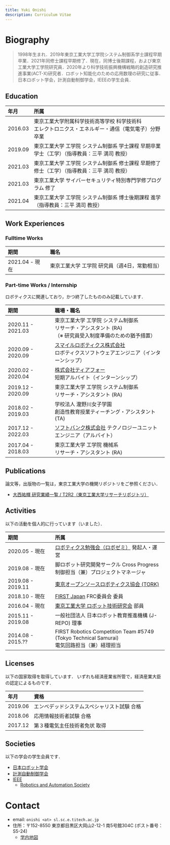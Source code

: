 ```yaml
---
title: Yuki Onishi
description: Curriculum Vitae
---
```


# Biography

> 1998年生まれ．2019年東京工業大学工学院システム制御系学士課程早期卒業．2021年同修士課程早期修了．現在，同博士後期課程，および東京工業大学工学院研究員．2020年より科学技術振興機構戦略的創造研究推進事業(ACT-X)研究者．ロボット知能化のための応用数理の研究に従事．日本ロボット学会，計測自動制御学会，IEEEの学生会員．

## Education

| 年月 | 所属 |
| :--- | :--- |
| 2016.03 | 東京工業大学附属科学技術高等学校 科学技術科 <br> エレクトロニクス・エネルギー・通信（電気電子）分野 卒業 |
| 2019.09 | 東京工業大学 工学院 システム制御系 学士課程 早期卒業 <br> 学士（工学）（指導教員：三平 満司 教授） |
| 2021.03 | 東京工業大学 工学院 システム制御系 修士課程 早期修了 <br> 修士（工学）（指導教員：三平 満司 教授） |
| 2021.03 | 東京工業大学 サイバーセキュリティ特別専門学修プログラム 修了 |
| 2021.04 | 東京工業大学 工学院 システム制御系 博士後期課程 進学 <br> （指導教員：三平 満司 教授） |

## Work Experiences

### Fulltime Works

| 期間 | 職名 |
| :--- | :--- |
| 2021.04 - 現在 | 東京工業大学 工学院 研究員（週4日，常勤相当） |

### Part-time Works / Internship

ロボティクスに関連しており，かつ終了したもののみ記載しています．

| 期間 | 職場・職名 |
| :--- | :--- |
| 2020.11 - 2021.03 | 東京工業大学 工学院 システム制御系 <br> リサーチ・アシスタント (RA) <br>（※ 研究員受入制度準備のための猶予措置） |
| 2020.09 - 2020.09 | [スマイルロボティクス株式会社](https://www.smilerobotics.com/home) <br> ロボティクスソフトウェアエンジニア（インターンシップ） |
| 2020.02 - 2020.04 | [株式会社ティアフォー](https://tier4.jp/) <br> 短期アルバイト（インターンシップ） |
| 2019.12 - 2020.09 | 東京工業大学 工学院 システム制御系 <br> リサーチ・アシスタント (RA) |
| 2018.02 - 2019.03 | 学校法人 瀧野川女子学園 <br> 創造性教育授業ティーチング・アシスタント (TA) |
| 2017.12 - 2022.03 | [ソフトバンク株式会社](https://www.softbank.jp/) テクノロジーユニット <br> エンジニア（アルバイト） | 
| 2017.04 - 2018.03 | 東京工業大学 工学院 機械系 <br> リサーチ・アシスタント (RA) |

## Publications

論文等，出版物の一覧は，東京工業大学の機関リポジトリをご参照ください．

- [大西祐輝 研究業績一覧 / T2R2（東京工業大学リサーチリポジトリ）](https://t2r2.star.titech.ac.jp/cgi-bin/researcherpublicationlist.cgi?q_researcher_content_number=7ea460992f42e710d0a8afd31c578ddd&alldisp=1)

## Activities

以下の活動を個人的に行っています（いました）．

| 期間 | 所属 |
| :--- | :--- |
| 2020.05 - 現在 | [ロボティクス勉強会（ロボゼミ）](https://robosemi.github.io/) 発起人・運営 |
| 2019.08 - 現在 | 脚ロボット研究開発サークル Cross Progress <br> 制御担当（兼）プロジェクトマネージャ |
| 2019.08 - 2019.11 | [東京オープンソースロボティクス協会 (TORK)](https://opensource-robotics.tokyo.jp/) |
| 2018.10 - 現在 | [FIRST Japan](https://firstjapan.jp/) FRC委員会 委員 |
| 2016.04 - 現在 | [東京工業大学 ロボット技術研究会]((https://www.rogiken.org/)) 部員 |
| 2015.11 - 2019.08 | 一般社団法人 日本ロボット教育推進機構 (J-REPO) 理事 |
| 2014.08 - 2015.?? | FIRST Robotics Competition Team #5749 <br/> (Tokyo Technical Samurai) <br> 電気回路担当（兼）経理担当 |

## Licenses

以下の国家取得を取得しています．
いずれも経済産業省所管で，経済産業大臣の認定によるものです．

| 年月 | 資格 |
| :--- | :--- |
| 2019.06 | エンベデッドシステムスペシャリスト試験 合格 |
| 2018.06 | 応用情報技術者試験 合格 |
| 2017.12 | 第３種電気主任技術者免状 取得 |

## Societies

以下の学会の学生会員です．

- [日本ロボット学会](https://www.rsj.or.jp/)
- [計測自動制御学会](https://www.sice.jp/)
- [IEEE](https://www.ieee.org/)
  - [Robotics and Automation Society](https://www.ieee-ras.org/)

# Contact

- email: `onishi <at> sl.sc.e.titech.ac.jp`
- 住所：〒152-8550 東京都目黒区大岡山2-12-1 南5号館304C (ポスト番号：S5-24)
  - [学内地図](http://www.sl.sc.e.titech.ac.jp/SCHP/contact.html)
